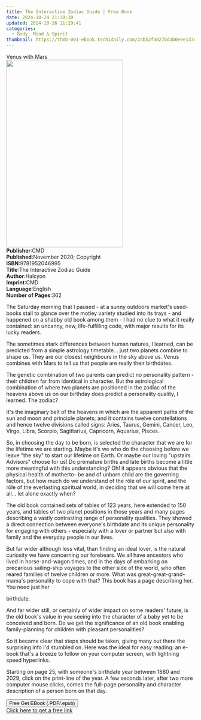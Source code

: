 ```yaml
---
title: The Interactive Zodiac Guide | Free Book
date: 2024-10-24 21:30:30
updated: 2024-10-26 11:29:41
categories:
  - Body, Mind & Spirit
thumbnail: https://thmb-001-ebook.techidaily.com/2ab52f4827bdab0eee137c43b0b02d8f30c592bb1f20f4887f88f2b88a60e250.jpg
---
```

<main id="book-container">
  <div class="flex flex-col">
    <div class="book-brief flex-1 py-6 px-4 sm:p-6 md:py-10 md:px-8">
      <!-- brief-->
      <div class="book-brief-main">Venus with Mars</div>
    </div>
    <div
      class="book-meta-info flex-1 grid gap-4 col-start-1 col-end-3 row-start-1 sm:mb-6 sm:grid-cols-4 lg:gap-6 lg:col-start-2 lg:row-end-6 lg:row-span-6 lg:mb-0"
    >
      <div
        class="book-meta-info-left place-content-center mt-4 p-4 text-sm leading-6 col-start-2 col-span-2 dark:text-slate-400"
      >
        <img
          class="w-full h-500 object-cover rounded-lg sm:h-255 sm:col-span-2 lg:col-span-full"
          src="https://img-001-ebook.techidaily.com/881d339e6d1b75b559e972e6e584a99735567db8bfe2f40e71c0b1bda27c2ca0.jpg"
          alt=""
          width="312"
          height="500"
        />
      </div>
      <div
        class="book-meta-info-right mt-2 col-start-1 row-start-2 col-span-3 self-center"
      >
        <!-- meta data  -->
        <div class="flex flex-col px-4 md:px-8">
          <div class="flex-1">
            <strong>Publisher</strong>:<span class="px-2">CMD</span>
          </div>
          <div class="flex-1">
            <strong>Published</strong>:<span class="px-2"
              >November 2020; Copyright</span
            >
          </div>
          <div class="flex-1">
            <strong>ISBN</strong>:<span class="px-2">9781952046995</span>
          </div>
          <div class="flex-1">
            <strong>Title</strong>:<span class="px-2"
              >The Interactive Zodiac Guide</span
            >
          </div>
          <div class="flex-1">
            <strong>Author</strong>:<span class="px-2">Halcyon</span>
          </div>
          <div class="flex-1">
            <strong>Imprint</strong>:<span class="px-2">CMD</span>
          </div>
          <div class="flex-1">
            <strong>Language</strong>:<span class="px-2">English</span>
          </div>
          <div class="flex-1">
            <strong>Number of Pages</strong>:<span class="px-2">362</span>
          </div>
        </div>
      </div>
    </div>
    <div class="book-description flex-1 py-6 px-4 sm:p-6 md:py-10 md:px-8">
      <div class="book-description-main">
        <div accordion-content="" id="description">
          <p>
            The Saturday morning that I paused - at a sunny outdoors market's
            used-books stall to glance over the motley variety studied into its
            trays - and happened on a shabby old book among them - I had no clue
            to what it really contained: an uncanny, new, life-fulfilling code,
            with major results for its lucky readers.
          </p>
          <p>
            The sometimes stark differences between human natures, I learned,
            can be predicted from a simple astrology timetable... just two
            planets combine to shape us. They are our closest neighbours in the
            sky above us. Venus combines with Mars to tell us that people are
            really their birthdates.
          </p>
          <p>
            The genetic combination of two parents can predict no personality
            pattern - their children far from identical in character. But the
            astrological combination of where two planets are positioned in the
            zodiac of the heavens above us on our birthday does predict a
            personality quality, I learned. The zodiac?
          </p>
          <p>
            It's the imaginary belt of the heavens in which are the apparent
            paths of the sun and moon and principle planets; and it contains
            twelve constellations and hence twelve divisions called signs:
            Aries, Taurus, Gemini, Cancer, Leo, Virgo, Libra, Scorpio,
            Sagittarius, Capricorn, Aquarius, Pisces.
          </p>
          <p>
            So, in choosing the day to be born, is selected the character that
            we are for the lifetime we are starting. Maybe it's we who do the
            choosing before we leave "the sky" to start our lifetime on Earth.
            Or maybe our loving "upstairs Advisors" choose for us! Do premature
            births and late births become a little more meaningful with this
            understanding? Oh! it appears obvious that the physical health of
            motherto- be and of unborn child are the governing factors, but how
            much do we understand of the rôle of our spirit, and the rôle of the
            everlasting spiritual world, in deciding that we will come here at
            all... let alone exactly when?
          </p>
          <p>
            The old book contained sets of tables of 123 years, here extended to
            150 years, and tables of two planet positions in those years and
            many pages describing a vastly contrasting range of personality
            qualities. They showed a direct connection between everyone's
            birthdate and its unique personality for engaging with others -
            especially with a lover or partner but also with family and the
            everyday people in our lives.
          </p>
          <p>
            But far wider although less vital, than finding an ideal lover, is
            the natural curiosity we have concerning our forebears. We all have
            ancestors who lived in horse-and-wagon times, and in the days of
            embarking on precarious sailing-ship voyages to the other side of
            the world, who often reared families of twelve children or more.
            What was great-great-grand-mama's personality to cope with that?
            This book has a page describing her. You need just her
          </p>
          <p>birthdate.</p>
          <p>
            And far wider still, or certainly of wider impact on some readers'
            future, is the old book's value in you seeing into the character of
            a baby yet to be conceived and born. Do we get the significance of
            an old book enabling family-planning for children with pleasant
            personalities?
          </p>
          <p>
            So it became clear that steps should be taken, giving many out there
            the surprising info I'd stumbled on. Here was the ideal for easy
            reading: an e-book that's a breeze to follow on your computer
            screen, with lightning speed hyperlinks.
          </p>
          <p>
            Starting on page 25, with someone's birthdate year between 1880 and
            2029, click on the print-line of the year. A few seconds later,
            after two more computer mouse clicks, comes the full-page
            personality and character description of a person born on that day.
          </p>
        </div>
        <div class="accordion-fader"></div>
      </div>
    </div>
    <div class="book-excerpts flex-1 py-6 px-4 sm:p-6 md:py-10 md:px-8"></div>
    <div
      class="book-about-author flex-1 py-6 px-4 sm:p-6 md:py-10 md:px-8"
    ></div>
    <div class="book-free-get flex-1 py-6 px-4 sm:p-6 md:py-10 md:px-8">
      <button
        id="btn-free-get"
        class="bg-blue-500 hover:bg-blue-700 text-white font-bold py-2 px-4 rounded"
      >
        Free Get EBook (.PDF/.epub)
      </button>
      <div id="countdown-display" class="px-2 text-lg mt-2"></div>
      <a
        id="free-link"
        class="hidden bg-blue-500 hover:bg-blue-700 text-white font-bold py-2 px-4 rounded"
        href="https://www.ebooks.com/en-us/book/210184193/the-interactive-zodiac-guide/halcyon/"
        target="_blank"
        >Click here to get a free link</a
      >
    </div>
    <script>
      let countdownTime = 0;
      let countdownInterval = null;
      document
        .getElementById('btn-free-get')
        .addEventListener('click', startCountdown);
      function startCountdown() {
        countdownTime = new Date().getTime() + 60000 * 3;
        countdownInterval = setInterval(updateCountdown, 1000);
        document.getElementById('btn-free-get').disabled = true;
        document
          .getElementById('btn-free-get')
          .classList.add('bg-gray-500', 'cursor-not-allowed');
      }
      function updateCountdown() {
        let currentTime = new Date().getTime();
        let timeLeft = countdownTime - currentTime;
        let secondsLeft = Math.floor(timeLeft / 1000);
        document.getElementById('countdown-display').innerHTML =
          `Remaining time: ${secondsLeft} seconds.`;
        if (secondsLeft <= 0) {
          clearInterval(countdownInterval);
          document.getElementById('btn-free-get').classList.add('hidden');
          document.getElementById('free-link').classList.remove('hidden');
          document.getElementById('countdown-display').innerHTML = '';
        }
      }
    </script>
  </div>
</main>
